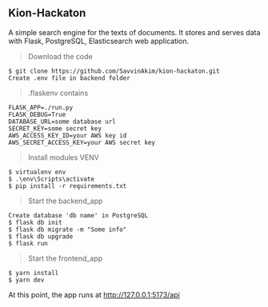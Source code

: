 ## Kion-Hackaton

A simple search engine for the texts of documents. It stores and serves data with Flask, PostgreSQL, Elasticsearch web application.

>Download the code
```
$ git clone https://github.com/SavvinAkim/kion-hackaton.git
Create .env file in backend folder
```

>.flaskenv contains
```
FLASK_APP=./run.py
FLASK_DEBUG=True
DATABASE_URL=some database url
SECRET_KEY=some secret key
AWS_ACCESS_KEY_ID=your AWS key id
AWS_SECRET_ACCESS_KEY=your AWS secret key
```

>Install modules VENV
```
$ virtualenv env
$ .\env\Scripts\activate
$ pip install -r requirements.txt
```

>Start the backend_app
```
Create database 'db name' in PostgreSQL
$ flask db init
$ flask db migrate -m "Some info"
$ flask db upgrade
$ flask run
```

>Start the frontend_app
```
$ yarn install
$ yarn dev
```

At this point, the app runs at http://127.0.0.1:5173/api

